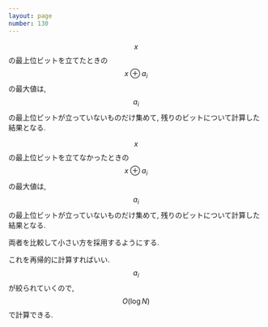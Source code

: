 ```yaml
---
layout: page
number: 130
---
```

$$ x $$ の最上位ビットを立てたときの $$ x \oplus a_i $$ の最大値は, $$ a_i $$ の最上位ビットが立っていないものだけ集めて, 残りのビットについて計算した結果となる.

$$ x $$ の最上位ビットを立てなかったときの $$ x \oplus a_i $$ の最大値は, $$ a_i $$ の最上位ビットが立っていないものだけ集めて, 残りのビットについて計算した結果となる.

両者を比較して小さい方を採用するようにする.

これを再帰的に計算すればいい. $$ a_i $$ が絞られていくので, $$ O(\log N) $$ で計算できる.
